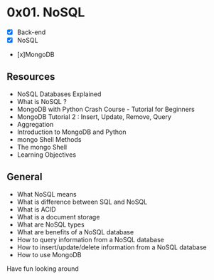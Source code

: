 # 0x01. NoSQL
- [x] Back-end
- [x] NoSQL
- [x]MongoDB

## Resources
* NoSQL Databases Explained
* What is NoSQL ?
* MongoDB with Python Crash Course - Tutorial for Beginners
* MongoDB Tutorial 2 : Insert, Update, Remove, Query
* Aggregation
* Introduction to MongoDB and Python
* mongo Shell Methods
* The mongo Shell
* Learning Objectives

## General
* What NoSQL means
* What is difference between SQL and NoSQL
* What is ACID
* What is a document storage
* What are NoSQL types
* What are benefits of a NoSQL database
* How to query information from a NoSQL database
* How to insert/update/delete information from a NoSQL database
* How to use MongoDB

Have fun looking around
